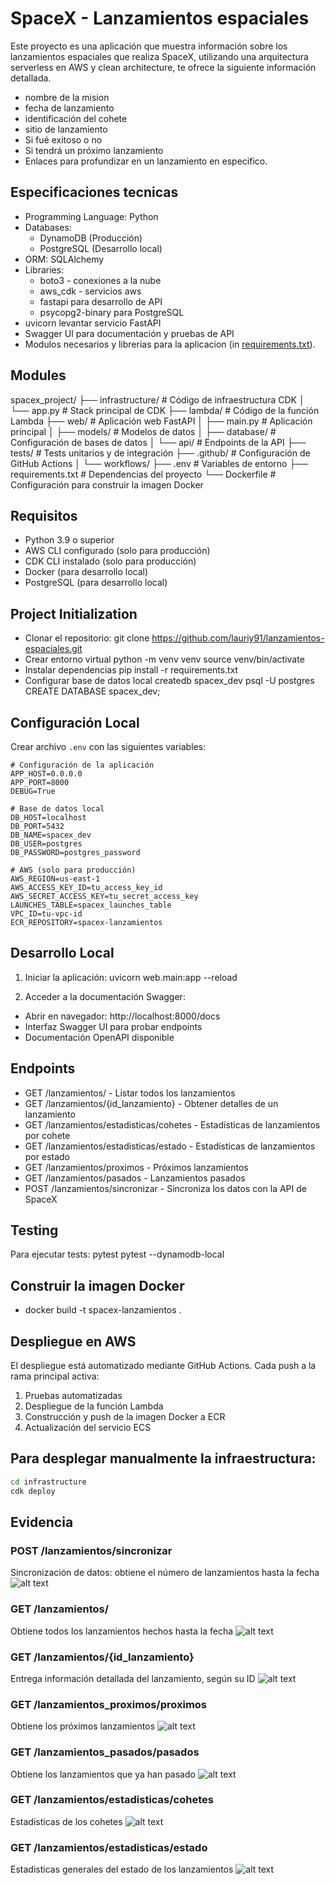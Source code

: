 # SpaceX - Lanzamientos espaciales

Este proyecto es una aplicación que muestra información sobre los lanzamientos espaciales que realiza SpaceX, utilizando una arquitectura serverless en AWS y clean architecture, te ofrece la siguiente información detallada.

* nombre de la mision
* fecha de lanzamiento
* identificación del cohete
* sitio de lanzamiento
* Si fué exitoso o no
* Si tendrá un próximo lanzamiento
* Enlaces para profundizar en un lanzamiento en especifico.


## Especificaciones tecnicas
- Programming Language: Python
- Databases: 
  - DynamoDB (Producción)
  - PostgreSQL (Desarrollo local)
- ORM: SQLAlchemy
- Libraries:
  - boto3 - conexiones a la nube
  - aws_cdk - servicios aws
  - fastapi para desarrollo de API
  - psycopg2-binary para PostgreSQL
- uvicorn levantar servicio FastAPI
- Swagger UI para documentación y pruebas de API
- Modulos necesarios y librerias para la aplicacion (in [requirements.txt](./requirements.txt)).


## Modules
spacex_project/
├── infrastructure/           # Código de infraestructura CDK
│   └── app.py               # Stack principal de CDK
├── lambda/                  # Código de la función Lambda
├── web/                    # Aplicación web FastAPI
│   ├── main.py            # Aplicación principal
│   ├── models/            # Modelos de datos
│   ├── database/          # Configuración de bases de datos
│   └── api/               # Endpoints de la API
├── tests/                  # Tests unitarios y de integración
├── .github/                # Configuración de GitHub Actions
│   └── workflows/
├── .env                    # Variables de entorno
├── requirements.txt        # Dependencias del proyecto
└── Dockerfile             # Configuración para construir la imagen Docker


## Requisitos

- Python 3.9 o superior
- AWS CLI configurado (solo para producción)
- CDK CLI instalado (solo para producción)
- Docker (para desarrollo local)
- PostgreSQL (para desarrollo local)


## Project Initialization
- Clonar el repositorio:
  git clone https://github.com/lauriy91/lanzamientos-espaciales.git
- Crear entorno virtual
  python -m venv venv
  source venv/bin/activate
- Instalar dependencias
  pip install -r requirements.txt
- Configurar base de datos local
  createdb spacex_dev
  psql -U postgres
  CREATE DATABASE spacex_dev;


## Configuración Local

Crear archivo `.env` con las siguientes variables:
```env
# Configuración de la aplicación
APP_HOST=0.0.0.0
APP_PORT=8000
DEBUG=True

# Base de datos local
DB_HOST=localhost
DB_PORT=5432
DB_NAME=spacex_dev
DB_USER=postgres
DB_PASSWORD=postgres_password

# AWS (solo para producción)
AWS_REGION=us-east-1
AWS_ACCESS_KEY_ID=tu_access_key_id
AWS_SECRET_ACCESS_KEY=tu_secret_access_key
LAUNCHES_TABLE=spacex_launches_table
VPC_ID=tu-vpc-id
ECR_REPOSITORY=spacex-lanzamientos
```

## Desarrollo Local

1. Iniciar la aplicación:
uvicorn web.main:app --reload

2. Acceder a la documentación Swagger:
- Abrir en navegador: http://localhost:8000/docs
- Interfaz Swagger UI para probar endpoints
- Documentación OpenAPI disponible


## Endpoints

- GET /lanzamientos/ - Listar todos los lanzamientos
- GET /lanzamientos/{id_lanzamiento} - Obtener detalles de un lanzamiento
- GET /lanzamientos/estadisticas/cohetes - Estadísticas de lanzamientos por cohete
- GET /lanzamientos/estadisticas/estado - Estadísticas de lanzamientos por estado
- GET /lanzamientos/proximos - Próximos lanzamientos
- GET /lanzamientos/pasados - Lanzamientos pasados
- POST /lanzamientos/sincronizar - Sincroniza los datos con la API de SpaceX


## Testing

Para ejecutar tests:
pytest
pytest --dynamodb-local


## Construir la imagen Docker
- docker build -t spacex-lanzamientos .


## Despliegue en AWS

El despliegue está automatizado mediante GitHub Actions. Cada push a la rama principal activa:
1. Pruebas automatizadas
2. Despliegue de la función Lambda
3. Construcción y push de la imagen Docker a ECR
4. Actualización del servicio ECS

## Para desplegar manualmente la infraestructura:
```bash
cd infrastructure
cdk deploy
```

## Evidencia

### POST /lanzamientos/sincronizar
Sincronización de datos: obtiene el número de lanzamientos hasta la fecha
![alt text](image-5.png)

### GET /lanzamientos/
Obtiene todos los lanzamientos hechos hasta la fecha
![alt text](image-4.png)

### GET /lanzamientos/{id_lanzamiento}
Entrega información detallada del lanzamiento, según su ID
![alt text](image-1.png)

### GET /lanzamientos_proximos/proximos
Obtiene los próximos lanzamientos
![alt text](image-2.png)

### GET /lanzamientos_pasados/pasados
Obtiene los lanzamientos que ya han pasado
![alt text](image-3.png)

### GET /lanzamientos/estadisticas/cohetes
Estadisticas de los cohetes
![alt text](image-6.png)

### GET /lanzamientos/estadisticas/estado
Estadisticas generales del estado de los lanzamientos
![alt text](image.png)
